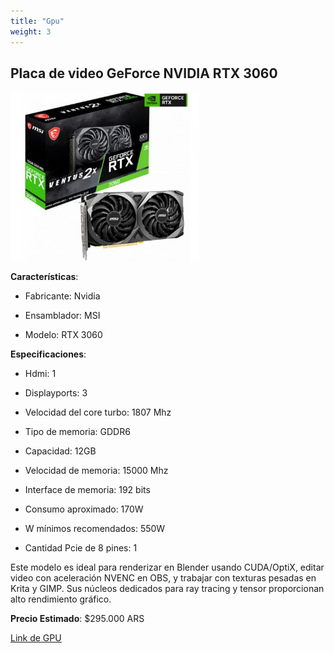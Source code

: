 ```yaml
---
title: "Gpu"
weight: 3
---
```


## Placa de video GeForce NVIDIA RTX 3060

<img src="/img/gpu.jpg" alt="GPU" style="width: 60%;">

**Características**: 

- Fabricante: Nvidia

- Ensamblador: MSI

- Modelo: RTX 3060

**Especificaciones**:

- Hdmi: 1

- Displayports: 3

- Velocidad del core turbo: 1807 Mhz

- Tipo de memoria: GDDR6

- Capacidad: 12GB

- Velocidad de memoria: 15000 Mhz

- Interface de memoria: 192 bits

- Consumo aproximado: 170W

- W mínimos recomendados: 550W

- Cantidad Pcie de 8 pines: 1


Este modelo es ideal para renderizar en Blender usando CUDA/OptiX, editar video con aceleración NVENC en OBS, y trabajar con texturas pesadas en Krita y GIMP. Sus núcleos dedicados para ray tracing y tensor proporcionan alto rendimiento gráfico.

**Precio Estimado**: $295.000 ARS

[Link de GPU](https://compragamer.com/producto/Placa_de_Video_MSI_GeForce_RTX_3060_12GB_GDDR6_VENTUS_2X_OC_11728?criterio=amd%20ryzen%207%205700x)
